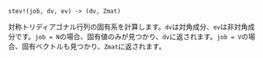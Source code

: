 ```
stev!(job, dv, ev) -> (dv, Zmat)
```

対称トリディアゴナル行列の固有系を計算します。`dv`は対角成分、`ev`は非対角成分です。`job = N`の場合、固有値のみが見つかり、`dv`に返されます。`job = V`の場合、固有ベクトルも見つかり、`Zmat`に返されます。

